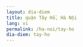 ```yaml
---
layout: dia-diem
title: quận Tây Hồ, Hà Nội
lang: vi
permalink: /ha-noi/tay-ho
dia-diem: tay-ho
---
```


